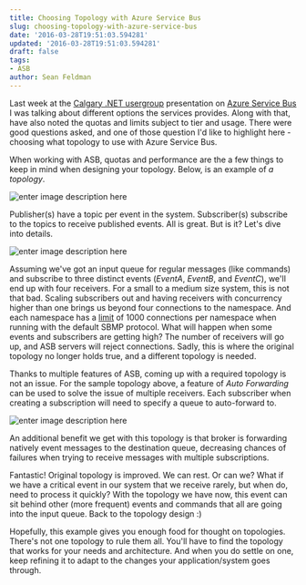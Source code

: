 ```yaml
---
title: Choosing Topology with Azure Service Bus
slug: choosing-topology-with-azure-service-bus
date: '2016-03-28T19:51:03.594281'
updated: '2016-03-28T19:51:03.594281'
draft: false
tags:
- ASB
author: Sean Feldman
---
```

Last week at the [Calgary .NET usergroup][1] presentation on [Azure Service Bus][2] I was talking about different options the services provides. Along with that, have also noted the quotas and limits subject to tier and usage. There were good questions asked, and one of those question I'd like to highlight here - choosing what topology to use with Azure Service Bus.

When working with ASB, quotas and performance are the a few things to keep in mind when designing your topology. Below, is an example of *a topology*. 

![enter image description here][3]

Publisher(s) have a topic per event in the system. Subscriber(s) subscribe to the topics to receive published events. All is great. But is it? Let's dive into details.

![enter image description here][4]

Assuming we've got an input queue for regular messages (like commands) and subscribe to three distinct events (*EventA*, *EventB*, and *EventC*), we'll end up with four receivers. For a small to a medium size system, this is not that bad. Scaling subscribers out and having receivers with concurrency higher than one brings us beyond four connections to the namespace. And each namespace has a [limit][5] of 1000 connections per namespace when running with the default SBMP protocol. What will happen when some events and subscribers are getting high? The number of receivers will go up, and ASB servers will reject connections. Sadly, this is where the original topology no longer holds true, and a different topology is needed.

Thanks to multiple features of ASB, coming up with a required topology is not an issue. For the sample topology above, a feature of *Auto Forwarding* can be used to solve the issue of multiple receivers. Each subscriber when creating a subscription will need to specify a queue to auto-forward to. 

![enter image description here][6]

An additional benefit we get with this topology is that broker is forwarding natively event messages to the destination queue, decreasing chances of failures when trying to receive messages with multiple subscriptions.

Fantastic! Original topology is improved. We can rest. Or can we? What if we have a critical event in our system that we receive rarely, but when do, need to process it quickly? With the topology we have now, this event can sit behind other (more frequent) events and commands that all are going into the input queue. Back to the topology design :)

Hopefully, this example gives you enough food for thought on topologies. There's not one topology to rule them all. You'll have to find the topology that works for your needs and architecture. And when you do settle on one, keep refining it to adapt to the changes your application/system goes through.

[1]: http://www.meetup.com/Calgary-net-User-Group/events/229063004/
[2]: https://github.com/SeanFeldman/ASB-DotNet-YYC/
[3]: https://aspblogs.blob.core.windows.net:443/media/sfeldman/2016/topology-01.png
[4]: https://aspblogs.blob.core.windows.net:443/media/sfeldman/2016/topology-02.png
[5]: https://azure.microsoft.com/en-us/documentation/articles/service-bus-quotas/
[6]: https://aspblogs.blob.core.windows.net:443/media/sfeldman/2016/topology-03.png
